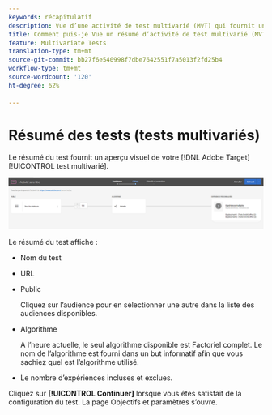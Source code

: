 ```yaml
---
keywords: récapitulatif
description: Vue d’une activité de test multivarié (MVT) qui fournit un aperçu visuel de votre activité de test multivarié dans Adobe Target.
title: Comment puis-je Vue un résumé d’activité de test multivarié (MVT) ?
feature: Multivariate Tests
translation-type: tm+mt
source-git-commit: bb27f6e540998f7dbe7642551f7a5013f2fd25b4
workflow-type: tm+mt
source-wordcount: '120'
ht-degree: 62%

---
```



# Résumé des tests (tests multivariés)

Le résumé du test fournit un aperçu visuel de votre [!DNL Adobe Target] [!UICONTROL test multivarié].

![Boîte de dialogue de synthèse du test](/help/c-activities/c-multivariate-testing/t-create-multivariate-test/assets/summary2new.png)

Le résumé du test affiche :

* Nom du test
* URL
* Public

   Cliquez sur l’audience pour en sélectionner une autre dans la liste des audiences disponibles.
* Algorithme

   A l’heure actuelle, le seul algorithme disponible est Factoriel complet. Le nom de l’algorithme est fourni dans un but informatif afin que vous sachiez quel est l’algorithme utilisé.
* Le nombre d’expériences incluses et exclues.

Cliquez sur **[!UICONTROL Continuer]** lorsque vous êtes satisfait de la configuration du test. La page Objectifs et paramètres s’ouvre.

